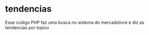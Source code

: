 # tendencias
Esse codigo PHP faz uma busca no sistema do mercadolivre e diz as tendencias por topico
